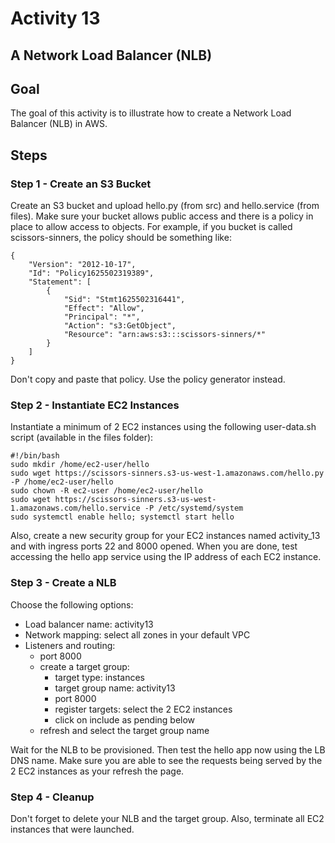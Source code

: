 # Activity 13

## A Network Load Balancer (NLB)

## Goal
The goal of this activity is to illustrate how to create a Network Load Balancer (NLB) in AWS. 

## Steps

### Step 1 - Create an S3 Bucket 

Create an S3 bucket and upload hello.py (from src) and hello.service (from files).  Make sure your bucket allows public access and there is a policy in place to allow access to objects. For example, if you bucket is called scissors-sinners, the policy should be something like: 

```
{
    "Version": "2012-10-17",
    "Id": "Policy1625502319389",
    "Statement": [
        {
            "Sid": "Stmt1625502316441",
            "Effect": "Allow",
            "Principal": "*",
            "Action": "s3:GetObject",
            "Resource": "arn:aws:s3:::scissors-sinners/*"
        }
    ]
}
```

Don't copy and paste that policy.  Use the policy generator instead. 

### Step 2 - Instantiate EC2 Instances 

Instantiate a minimum of 2 EC2 instances using the following user-data.sh script (available in the files folder):

```
#!/bin/bash
sudo mkdir /home/ec2-user/hello
sudo wget https://scissors-sinners.s3-us-west-1.amazonaws.com/hello.py -P /home/ec2-user/hello
sudo chown -R ec2-user /home/ec2-user/hello
sudo wget https://scissors-sinners.s3-us-west-1.amazonaws.com/hello.service -P /etc/systemd/system
sudo systemctl enable hello; systemctl start hello
```

Also, create a new security group for your EC2 instances named activity_13 and with ingress ports 22 and 8000 opened. When you are done, test accessing the hello app service using the IP address of each EC2 instance. 

### Step 3 - Create a NLB

Choose the following options:

* Load balancer name: activity13
* Network mapping: select all zones in your default VPC
* Listeners and routing: 
    * port 8000
    * create a target group: 
        * target type: instances
        * target group name: activity13
        * port 8000
        * register targets: select the 2 EC2 instances
        * click on include as pending below
    * refresh and select the target group name
    
Wait for the NLB to be provisioned. Then test the hello app now using the LB DNS name. Make sure you are able to see the requests being served by the 2 EC2 instances as your refresh the page. 

### Step 4 - Cleanup 

Don't forget to delete your NLB and the target group.  Also, terminate all EC2 instances that were launched. 
